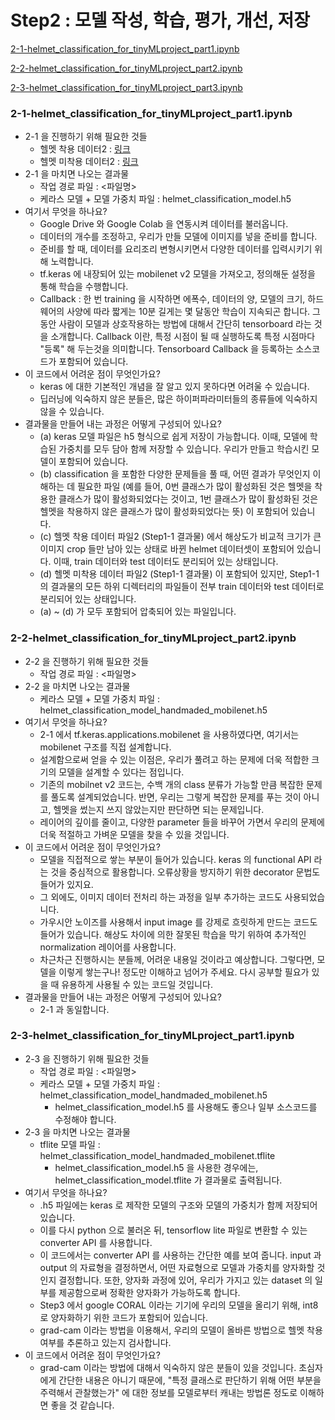 # Step2 : 모델 작성, 학습, 평가, 개선, 저장

[2-1-helmet_classification_for_tinyMLproject_part1.ipynb](https://colab.research.google.com/github/yunho0130/tensorflow-lite/blob/master/usecase_watchingyou_mobility/Step2_Model_training_and_tflite_convert/helmet_classification_for_tinyMLproject_part1.ipynb)

[2-2-helmet_classification_for_tinyMLproject_part2.ipynb](https://colab.research.google.com/github/yunho0130/tensorflow-lite/blob/master/usecase_watchingyou_mobility/Step2_Model_training_and_tflite_convert/helmet_classification_for_tinyMLproject_part2.ipynb)

[2-3-helmet_classification_for_tinyMLproject_part3.ipynb](https://colab.research.google.com/github/yunho0130/tensorflow-lite/blob/master/usecase_watchingyou_mobility/Step2_Model_training_and_tflite_convert/helmet_classification_for_tinyMLproject_part3.ipynb)

### 2-1-helmet_classification_for_tinyMLproject_part1.ipynb

- 2-1 을 진행하기 위해 필요한 것들
    - 헬멧 착용 데이터2 : [링크](https://drive.google.com/file/d/1PeyTi_bW23ZSYvybofnON-qOmi5aG0Bi/view?usp=sharing)
    - 헬멧 미착용 데이터2 : [링크](https://drive.google.com/file/d/1p7svGkjQfg-p0cIjdMa59KyiYEv7jZVC/view)
- 2-1 을 마치면 나오는 결과물
    - 작업 경로 파일 : <파일명>
    - 케라스 모델 + 모델 가중치 파일 : helmet_classification_model.h5
- 여기서 무엇을 하나요?
    - Google Drive 와 Google Colab 을 연동시켜 데이터를 불러옵니다.
    - 데이터의 개수를 조정하고, 우리가 만들 모델에 이미지를 넣을 준비를 합니다.
    - 준비를 할 때, 데이터를 요리조리 변형시키면서 다양한 데이터를 입력시키기 위해 노력합니다.
    - tf.keras 에 내장되어 있는 mobilenet v2 모델을 가져오고, 정의해둔 설정을 통해 학습을 수행합니다.
    - Callback : 한 번 training 을 시작하면 에폭수, 데이터의 양, 모델의 크기, 하드웨어의 사양에 따라 짧게는 10분 길게는 몇 달동안 학습이 지속되곤 합니다. 그동안 사람이 모델과 상호작용하는 방법에 대해서 간단히 tensorboard  라는 것을 소개합니다. Callback 이란, 특정 시점이 될 때 실행하도록 특정 시점마다 "등록" 해 두는것을 의미합니다. Tensorboard Callback 을 등록하는 소스코드가 포함되어 있습니다.
- 이 코드에서 어려운 점이 무엇인가요?
    - keras 에 대한 기본적인 개념을 잘 알고 있지 못하다면 어려울 수 있습니다.
    - 딥러닝에 익숙하지 않은 분들은, 많은 하이퍼파라미터들의 종류들에 익숙하지 않을 수 있습니다.
- 결과물을 만들어 내는 과정은 어떻게 구성되어 있나요?
    - (a) keras 모델 파일은 h5 형식으로 쉽게 저장이 가능합니다. 이때, 모델에 학습된 가중치를 모두 담아 함께 저장할 수 있습니다. 우리가 만들고 학습시킨 모델이 포함되어 있습니다.
    - (b) classification 을 포함한 다양한 문제들을 풀 때, 어떤 결과가 무엇인지 이해하는 데 필요한 파일 (예를 들어, 0번 클래스가 많이 활성화된 것은 헬멧을 착용한 클래스가 많이 활성화되었다는 것이고, 1번 클래스가 많이 활성화된 것은 헬멧을 착용하지 않은 클래스가 많이 활성화되었다는 뜻) 이 포함되어 있습니다.
    - (c) 헬멧 착용 데이터 파일2 (Step1-1 결과물) 에서 해상도가 비교적 크기가 큰 이미지 crop 들만 남아 있는 상태로 바뀐 helmet 데이터셋이 포함되어 있습니다. 이때, train 데이터와 test 데이터도 분리되어 있는 상태입니다.
    - (d) 헬멧 미착용 데이터 파일2 (Step1-1 결과물) 이 포함되어 있지만, Step1-1 의 결과물의 모든 하위 디렉터리의 파일들이 전부 train 데이터와 test 데이터로 분리되어 있는 상태입니다.
    - (a) ~ (d) 가 모두 포함되어 압축되어 있는 파일입니다.

### 2-2-helmet_classification_for_tinyMLproject_part2.ipynb

- 2-2 을 진행하기 위해 필요한 것들
    - 작업 경로 파일 : <파일명>
- 2-2 을 마치면 나오는 결과물
    - 케라스 모델 + 모델 가중치 파일 : helmet_classification_model_handmaded_mobilenet.h5
- 여기서 무엇을 하나요?
    - 2-1 에서 tf.keras.applications.mobilenet 을 사용하였다면, 여기서는 mobilenet 구조를 직접 설계합니다.
    - 설계함으로써 얻을 수 있는 이점은, 우리가 풀려고 하는 문제에 더욱 적합한 크기의 모델을 설계할 수 있다는 점입니다.
    - 기존의 mobilnet v2 코드는, 수백 개의 class 분류가 가능할 만큼 복잡한 문제를 풀도록 설계되었습니다. 반면, 우리는 그렇게 복잡한 문제를 푸는 것이 아니고, 헬멧을 썼는지 쓰지 않았는지만 판단하면 되는 문제입니다.
    - 레이어의 깊이를 줄이고, 다양한 parameter 들을 바꾸어 가면서 우리의 문제에 더욱 적절하고 가벼운 모델을 찾을 수 있을 것입니다.
- 이 코드에서 어려운 점이 무엇인가요?
    - 모델을 직접적으로 쌓는 부분이 들어가 있습니다. keras 의 functional API 라는 것을 중심적으로 활용합니다. 오류상황을 방지하기 위한 decorator 문법도 들어가 있지요.
    - 그 외에도, 이미지 데이터 전처리 하는 과정을 일부 추가하는 코드도 사용되었습니다.
    - 가우시안 노이즈를 사용해서 input image 를 강제로 흐릿하게 만드는 코드도 들어가 있습니다. 해상도 차이에 의한 잘못된 학습을 막기 위하여 추가적인 normalization 레이어를 사용합니다.
    - 차근차근 진행하시는 분들께, 어려운 내용일 것이라고 예상합니다. 그렇다면, 모델을 이렇게 쌓는구나! 정도만 이해하고 넘어가 주세요. 다시 공부할 필요가 있을 때 유용하게 사용될 수 있는 코드일 것입니다.
- 결과물을 만들어 내는 과정은 어떻게 구성되어 있나요?
    - 2-1 과 동일합니다.

### 2-3-helmet_classification_for_tinyMLproject_part1.ipynb

- 2-3 을 진행하기 위해 필요한 것들
    - 작업 경로 파일 : <파일명>
    - 케라스 모델 + 모델 가중치 파일 : helmet_classification_model_handmaded_mobilenet.h5
        - helmet_classification_model.h5 를 사용해도 좋으나 일부 소스코드를 수정해야 합니다.
- 2-3 을 마치면 나오는 결과물
    - tflite 모델 파일 : helmet_classification_model_handmaded_mobilenet.tflite
        - helmet_classification_model.h5 을 사용한 경우에는, helmet_classification_model.tflite 가 결과물로 출력됩니다.
- 여기서 무엇을 하나요?
    - .h5 파일에는 keras 로 제작한 모델의 구조와 모델의 가중치가 함께 저장되어 있습니다.
    - 이를 다시 python 으로 불러온 뒤, tensorflow lite 파일로 변환할 수 있는 converter API 를 사용합니다.
    - 이 코드에서는 converter API 를 사용하는 간단한 예를 보여 줍니다. input 과 output 의 자료형을 결정하면서, 어떤 자료형으로 모델과 가중치를 양자화할 것인지 결정합니다. 또한, 양자화 과정에 있어, 우리가 가지고 있는 dataset 의 일부를 제공함으로써 정확한 양자화가 가능하도록 합니다.
    - Step3 에서 google CORAL 이라는 기기에 우리의 모델을 올리기 위해, int8 로 양자화하기 위한 코드가 포함되어 있습니다.
    - grad-cam 이라는 방법을 이용해서, 우리의 모델이 올바른 방법으로 헬멧 착용여부를 추론하고 있는지 검사합니다.
- 이 코드에서 어려운 점이 무엇인가요?
    - grad-cam 이라는 방법에 대해서 익숙하지 않은 분들이 있을 것입니다. 초심자에게 간단한 내용은 아니기 때문에, "특정 클래스로 판단하기 위해 어떤 부분을 주력해서 관찰했는가" 에 대한 정보를 모델로부터 캐내는 방법론 정도로 이해하면 좋을 것 같습니다.
